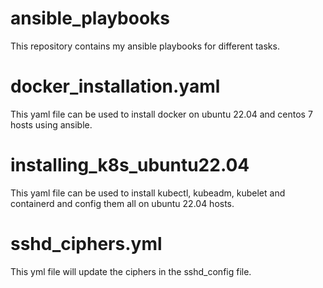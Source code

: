 
# ansible_playbooks
This repository contains my ansible playbooks for different tasks.

# docker_installation.yaml
This yaml file can be used to install docker on ubuntu 22.04 and centos 7 hosts using ansible.

# installing_k8s_ubuntu22.04
This yaml file can be used to install kubectl, kubeadm, kubelet and containerd and config them all on ubuntu 22.04 hosts.

# sshd_ciphers.yml
This yml file will update the ciphers in the sshd_config file.
